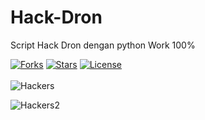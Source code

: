 # Hack-Dron
Script Hack Dron dengan python Work 100%

[![Forks](https://img.shields.io/github/forks/TheAlgorithms/Python.svg)](https://github.com/menang22/Hack-Dron)
[![Stars](https://img.shields.io/github/stars/TheAlgorithms/Python.svg)](https://github.com/menang22/Hack-Dron)
[![License](https://img.shields.io/github/license/menang22/Hack-Dron.svg)](https://github.com/menang22/Hack-Dron)
<br>
<br>
<img src="https://cdn1-production-images-kly.akamaized.net/sEhrh8UMhYHbU7vOmlzYaF8ZUPw=/750x416/smart/filters:quality(75):strip_icc():format(webp)/kly-media-production/medias/1588999/original/067512300_1494308992-000_par7480350.jpg" alt=Hackers>

<img src="https://akcdn.detik.net.id/visual/2020/11/23/infografisawas-dibobol-hacker-jangan-pakai-10-password-buruk-ini_169.jpeg?w=360&q=90" alt=Hackers2>

